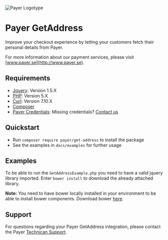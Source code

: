 ![Payer Logotype](http://payer.se/public/PAYER_LOGO_GITHUB_2016.jpg)

# Payer GetAddress

Improve your checkout experience by letting your customers fetch their personal details from Payer.

For more information about our payment services, please visit [www.payer.se](http://www.payer.se).

## Requirements

  * [Jquery](http://jquery.com): Version 1.5.X
  * [PHP](http://php.org): Version 5.X
  * [Curl](https://curl.haxx.se/): Version 7.10.X
  * [Composer](https://getcomposer.org)
  * [Payer Credentials](https://payer.se): Missing credentials? [Contact us](mailto:teknik@payer.se)

## Quickstart

  * Run `composer require payer/get-address` to install the package
  * See the examples in `docs/examples` for further usage

## Examples
To be able to run the `GetAddressExample.php` you need to have a valid jquery library imported. Enter `bower install` to download the already attached library.

**Note:** You need to have bower locally installed in your environment to be able to install bower components. Download bower [here](https://bower.io/).

## Support

For questions regarding your Payer GetAddress integration, please contact the Payer [Technican Support](mailto:teknik@payer.se).